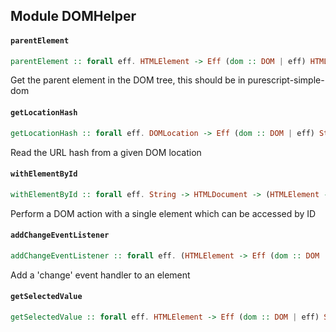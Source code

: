 ## Module DOMHelper

#### `parentElement`

``` purescript
parentElement :: forall eff. HTMLElement -> Eff (dom :: DOM | eff) HTMLElement
```

Get the parent element in the DOM tree, this should be in purescript-simple-dom

#### `getLocationHash`

``` purescript
getLocationHash :: forall eff. DOMLocation -> Eff (dom :: DOM | eff) String
```

Read the URL hash from a given DOM location

#### `withElementById`

``` purescript
withElementById :: forall eff. String -> HTMLDocument -> (HTMLElement -> Eff (dom :: DOM | eff) Unit) -> Eff (dom :: DOM | eff) Unit
```

Perform a DOM action with a single element which can be accessed by ID

#### `addChangeEventListener`

``` purescript
addChangeEventListener :: forall eff. (HTMLElement -> Eff (dom :: DOM | eff) Unit) -> HTMLElement -> Eff (dom :: DOM | eff) Unit
```

Add a 'change' event handler to an element

#### `getSelectedValue`

``` purescript
getSelectedValue :: forall eff. HTMLElement -> Eff (dom :: DOM | eff) String
```


